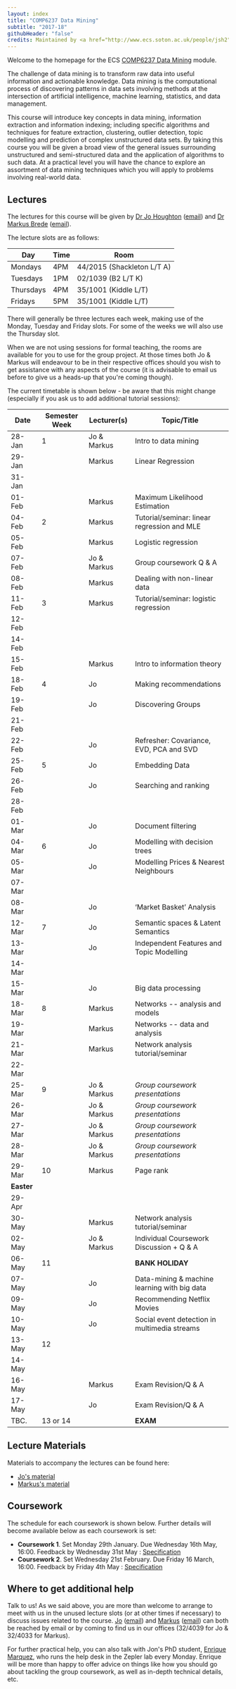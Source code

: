 ```yaml
---
layout: index
title: "COMP6237 Data Mining"
subtitle: "2017-18"
githubHeader: "false"
credits: Maintained by <a href="http://www.ecs.soton.ac.uk/people/jsh2">Dr Jonathon Hare</a>.
---
```


Welcome to the homepage for the ECS [COMP6237 Data Mining](https://secure.ecs.soton.ac.uk/module/COMP6237) module.

The challenge of data mining is to transform raw data into useful information and actionable knowledge. Data mining is the computational process of discovering patterns in data sets involving methods at the intersection of artificial intelligence, machine learning, statistics, and data management. 

This course will introduce key concepts in data mining, information extraction and information indexing; including specific algorithms and techniques for feature extraction, clustering, outlier detection, topic modelling and prediction of complex unstructured data sets. By taking this course you will be given a broad view of the general issues surrounding unstructured and semi-structured data and the application of algorithms to such data. At a practical level you will have the chance to explore an assortment of data mining techniques which you will apply to problems involving real-world data. 

## Lectures
The lectures for this course will be given by <a href="http://www.ecs.soton.ac.uk/people/jh1c18">Dr Jo Houghton</a> ([email](mailto:j.houghton@soton.ac.uk)) and <a href="http://www.ecs.soton.ac.uk/people/mb8">Dr Markus Brede</a> ([email](mailto:mb8@ecs.soton.ac.uk)). 

The lecture slots are as follows:

Day        | Time | Room   
-----------|------|-----------------------
Mondays    | 4PM	| 44/2015 (Shackleton L/T A)
Tuesdays	 | 1PM	| 02/1039 (B2 L/T K)
Thursdays	 | 4PM	| 35/1001 (Kiddle L/T)
Fridays	   | 5PM	| 35/1001 (Kiddle L/T)

There will generally be three lectures each week, making use of the Monday, Tuesday and Friday slots. For some of the weeks we will also use the Thursday slot. 

When we are not using sessions for formal teaching, the rooms are available for you to use for the group project. At those times both Jo & Markus will endeavour to be in their respective offices should you wish to get assistance with any aspects of the course (it is advisable to email us before to give us a heads-up that you're coming though). 

The current timetable is shown below - be aware that this might change (especially if you ask us to add additional tutorial sessions):

| Date       | Semester Week | Lecturer(s)  | Topic/Title                                   | 
|------------|---------------|--------------|-----------------------------------------------| 
| 28-Jan     | 1             | Jo & Markus  | Intro to data mining                          | 
| 29-Jan     |               | Markus       | Linear Regression                             | 
| 31-Jan     |               |              |                                               |
| 01-Feb     |               | Markus       | Maximum Likelihood Estimation                 | 
| 04-Feb     | 2             | Markus       | Tutorial/seminar: linear regression and MLE   | 
| 05-Feb     |               | Markus       | Logistic regression                           | 
| 07-Feb     |               | Jo & Markus  | Group coursework Q & A                        |
| 08-Feb     |               | Markus       | Dealing with non-linear data                  | 
| 11-Feb     | 3             | Markus       | Tutorial/seminar: logistic regression         | 
| 12-Feb     |               |              |                                               | 
| 14-Feb     |               |              |                                               |
| 15-Feb     |               | Markus       | Intro to information theory                   | 
| 18-Feb     | 4             | Jo           | Making recommendations                        | 
| 19-Feb     |               | Jo           | Discovering Groups                            | 
| 21-Feb     |               |              |                                               | 
| 22-Feb     |               | Jo           | Refresher: Covariance, EVD, PCA and SVD       | 
| 25-Feb     | 5             | Jo           | Embedding Data                                | 
| 26-Feb     |               | Jo           | Searching and ranking                         |
| 28-Feb     |               |              |                                               | 
| 01-Mar     |               | Jo           | Document filtering                            | 
| 04-Mar     | 6             | Jo           | Modelling with decision trees                 | 
| 05-Mar     |               | Jo           | Modelling Prices & Nearest Neighbours         | 
| 07-Mar     |               |              |                                               | 
| 08-Mar     |               | Jo           | ‘Market Basket’ Analysis                      | 
| 12-Mar     | 7             | Jo           | Semantic spaces & Latent Semantics            |
| 13-Mar     |               | Jo           | Independent Features and Topic Modelling      | 
| 14-Mar     |               |              |                                               | 
| 15-Mar     |               | Jo           | Big data processing                           | 
| 18-Mar     | 8             | Markus       | Networks -- analysis and models               | 
| 19-Mar     |               | Markus       | Networks -- data and analysis                 |  
| 21-Mar     |               | Markus       | Network analysis tutorial/seminar             | 
| 22-Mar     |               |              |                                               | 
| 25-Mar     | 9             | Jo & Markus  | _Group coursework presentations_              | 
| 26-Mar     |               | Jo & Markus  | _Group coursework presentations_              | 
| 27-Mar     |               | Jo & Markus  | _Group coursework presentations_              | 
| 28-Mar     |               | Jo & Markus  | _Group coursework presentations_              | 
| 29-Mar     | 10            | Markus       | Page rank                                     | 
| **Easter** |               |              |                                               | 
| 29-Apr     |               |              |                                               | 
| 30-May     |               | Markus       | Network analysis tutorial/seminar             | 
| 02-May     |               | Jo & Markus  | Individual Coursework Discussion + Q & A      | 
| 06-May     | 11            |              | **BANK HOLIDAY**                              | 
| 07-May     |               | Jo           | Data-mining & machine learning with big data  | 
| 09-May     |               | Jo           | Recommending Netflix Movies                   | 
| 10-May     |               | Jo           | Social event detection in multimedia streams  | 
| 13-May     | 12            |              |                                               | 
| 14-May     |               |              |                                               | 
| 16-May     |               | Markus       | Exam Revision/Q & A                           | 
| 17-May     |               | Jo           | Exam Revision/Q & A                           | 
| TBC.       | 13 or 14      |              | **EXAM**                                      | 

## Lecture Materials
Materials to accompany the lectures can be found here:

* [Jo's material](jo.html)
* [Markus's material](http://users.ecs.soton.ac.uk/mb8/stats/datamining.html)

## Coursework
The schedule for each coursework is shown below. Further details will become available below as each coursework is set:

* **Coursework 1**. Set Monday 29th January. Due Wednesday 16th May, 16:00. Feedback by Wednesday 31st May : [Specification](cw/coursework1.html)
* **Coursework 2**. Set Wednesday 21st February. Due Friday 16 March, 16:00. Feedback by Friday 4th May : [Specification](cw/coursework2.html)

## Where to get additional help
Talk to us! As we said above, you are more than welcome to arrange to meet with us in the unused lecture slots (or at other times if necessary) to discuss issues related to the course. <a href="http://www.ecs.soton.ac.uk/people/jh1c18">Jo</a> ([email](mailto:j.houghton@soton.ac.uk)) and <a href="http://www.ecs.soton.ac.uk/people/mb8">Markus</a> ([email](mailto:mb8@ecs.soton.ac.uk)) can both be reached by email or by coming to find us in our offices (32/4039 for Jo & 32/4033 for Markus). 

For further practical help, you can also talk with Jon's PhD student, <a href="https://secure.ecs.soton.ac.uk/people/esm1g14">Enrique Marquez</a>, who runs the help desk in the Zepler lab every Monday. Enrique will be more than happy to offer advice on things like how you should go about tackling the group coursework, as well as in-depth technical details, etc.

